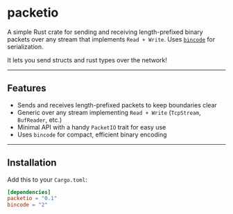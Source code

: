 # packetio

A simple Rust crate for sending and receiving length-prefixed binary packets over any stream
that implements `Read + Write`. Uses [`bincode`](https://crates.io/crates/bincode) for serialization.

It lets you send structs and rust types over the network!

---

## Features

- Sends and receives length-prefixed packets to keep boundaries clear
- Generic over any stream implementing `Read + Write` (`TcpStream`, `BufReader`, etc.)
- Minimal API with a handy `PacketIO` trait for easy use
- Uses `bincode` for compact, efficient binary encoding

---

## Installation

Add this to your `Cargo.toml`:

```toml
[dependencies]
packetio = "0.1"
bincode = "2"
